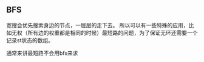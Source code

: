 ## BFS

宽搜会优先搜索身边的节点，一层层的走下去。
所以可以有一些特殊的应用，比如无权（所有边的权重都是相同的时候）最短路的问题，为了保证无环还需要一个记录st状态的数组。

通常来讲最短路不会用bfs来求